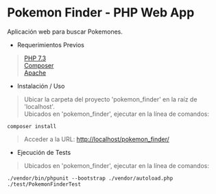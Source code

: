 # Pokemon Finder - PHP Web App

Aplicación web para buscar Pokemones.

* Requerimientos Previos

> [PHP 7.3](https://www.php.net/downloads.php)</br>
> [Composer](https://getcomposer.org/download/)</br>
> [Apache](http://httpd.apache.org/)

* Instalación / Uso

> Ubicar la carpeta del proyecto 'pokemon_finder' en la raíz de 'localhost'.</br>
> Ubicados en 'pokemon_finder', ejecutar en la línea de comandos:
```
composer install
```
> Acceder a la URL: [http://localhost/pokemon_finder/](http://localhost/pokemon_finder/)

* Ejecución de Tests

> Ubicados en 'pokemon_finder', ejecutar en la línea de comandos:
```
./vendor/bin/phpunit --bootstrap ./vendor/autoload.php ./test/PokemonFinderTest
```
